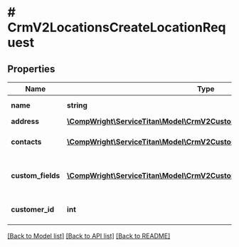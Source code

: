 # # CrmV2LocationsCreateLocationRequest

## Properties

Name | Type | Description | Notes
------------ | ------------- | ------------- | -------------
**name** | **string** | Name of the location |
**address** | [**\CompWright\ServiceTitan\Model\CrmV2CustomersNewLocationAddress**](CrmV2CustomersNewLocationAddress.md) |  |
**contacts** | [**\CompWright\ServiceTitan\Model\CrmV2CustomersNewCustomerContact[]**](CrmV2CustomersNewCustomerContact.md) | Contacts for the location | [optional]
**custom_fields** | [**\CompWright\ServiceTitan\Model\CrmV2CustomersCustomFieldUpdateModel[]**](CrmV2CustomersCustomFieldUpdateModel.md) | Location record’s custom fields | [optional]
**customer_id** | **int** | ID of the location’s customer. |

[[Back to Model list]](../../README.md#models) [[Back to API list]](../../README.md#endpoints) [[Back to README]](../../README.md)
